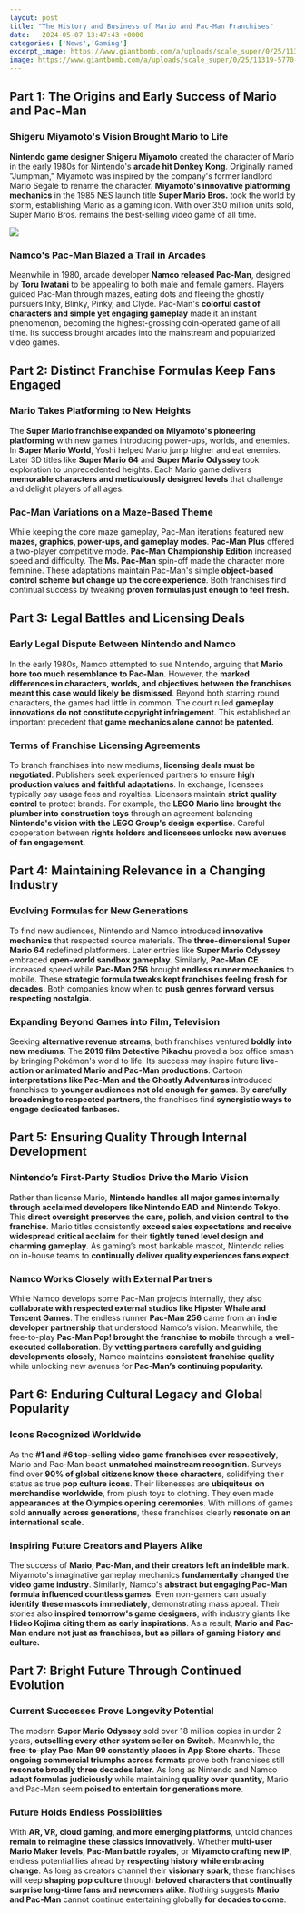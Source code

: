 ```yaml
---
layout: post
title: "The History and Business of Mario and Pac-Man Franchises"
date:   2024-05-07 13:47:43 +0000
categories: ['News','Gaming']
excerpt_image: https://www.giantbomb.com/a/uploads/scale_super/0/25/11319-5770-PAC-MAN.jpg
image: https://www.giantbomb.com/a/uploads/scale_super/0/25/11319-5770-PAC-MAN.jpg
---
```


## Part 1: The Origins and Early Success of Mario and Pac-Man
### Shigeru Miyamoto's Vision Brought Mario to Life
**Nintendo game designer Shigeru Miyamoto** created the character of Mario in the early 1980s for Nintendo's **arcade hit Donkey Kong**. Originally named "Jumpman," Miyamoto was inspired by the company's former landlord Mario Segale to rename the character. **Miyamoto's innovative platforming mechanics** in the 1985 NES launch title **Super Mario Bros.** took the world by storm, establishing Mario as a gaming icon. With over 350 million units sold, Super Mario Bros. remains the best-selling video game of all time. 

![](https://preview.redd.it/8b4302gug8m31.jpg?auto=webp&amp;s=f81c8b3c33db2a5ba06499ec1d94e172524f6e8d)
### Namco's Pac-Man Blazed a Trail in Arcades
Meanwhile in 1980, arcade developer **Namco released Pac-Man**, designed by **Toru Iwatani** to be appealing to both male and female gamers. Players guided Pac-Man through mazes, eating dots and fleeing the ghostly pursuers Inky, Blinky, Pinky, and Clyde. Pac-Man's **colorful cast of characters and simple yet engaging gameplay** made it an instant phenomenon, becoming the highest-grossing coin-operated game of all time. Its success brought arcades into the mainstream and popularized video games.
## Part 2: Distinct Franchise Formulas Keep Fans Engaged
### Mario Takes Platforming to New Heights 
The **Super Mario franchise expanded on Miyamoto's pioneering platforming** with new games introducing power-ups, worlds, and enemies. In **Super Mario World**, Yoshi helped Mario jump higher and eat enemies. Later 3D titles like **Super Mario 64** and **Super Mario Odyssey** took exploration to unprecedented heights. Each Mario game delivers **memorable characters and meticulously designed levels** that challenge and delight players of all ages.
### Pac-Man Variations on a Maze-Based Theme
While keeping the core maze gameplay, Pac-Man iterations featured new **mazes, graphics, power-ups, and gameplay modes**.  **Pac-Man Plus** offered a two-player competitive mode. **Pac-Man Championship Edition** increased speed and difficulty. The **Ms. Pac-Man** spin-off made the character more feminine. These adaptations maintain Pac-Man's simple **object-based control scheme but change up the core experience**. Both franchises find continual success by tweaking **proven formulas just enough to feel fresh.**
## Part 3: Legal Battles and Licensing Deals 
### Early Legal Dispute Between Nintendo and Namco
In the early 1980s, Namco attempted to sue Nintendo, arguing that **Mario bore too much resemblance to Pac-Man**. However, the **marked differences in characters, worlds, and objectives between the franchises meant this case would likely be dismissed**. Beyond both starring round characters, the games had little in common. The court ruled **gameplay innovations do not constitute copyright infringement**. This established an important precedent that **game mechanics alone cannot be patented.**
### Terms of Franchise Licensing Agreements  
To branch franchises into new mediums, **licensing deals must be negotiated**. Publishers seek experienced partners to ensure **high production values and faithful adaptations**. In exchange, licensees typically pay usage fees and royalties. Licensors maintain **strict quality control** to protect brands. For example, the **LEGO Mario line brought the plumber into construction toys** through an agreement balancing **Nintendo's vision with the LEGO Group's design expertise**. Careful cooperation between **rights holders and licensees unlocks new avenues of fan engagement.**
## Part 4: Maintaining Relevance in a Changing Industry
### Evolving Formulas for New Generations
To find new audiences, Nintendo and Namco introduced **innovative mechanics** that respected source materials. The **three-dimensional Super Mario 64** redefined platformers. Later entries like **Super Mario Odyssey** embraced **open-world sandbox gameplay**. Similarly, **Pac-Man CE** increased speed while **Pac-Man 256** brought **endless runner mechanics** to mobile. These **strategic formula tweaks kept franchises feeling fresh for decades.** Both companies know when to **push genres forward versus respecting nostalgia.**
### Expanding Beyond Games into Film, Television  
Seeking **alternative revenue streams**, both franchises ventured **boldly into new mediums**. The **2019 film Detective Pikachu** proved a box office smash by bringing Pokémon's world to life. Its success may inspire future **live-action or animated Mario and Pac-Man productions**. Cartoon **interpretations like Pac-Man and the Ghostly Adventures** introduced franchises to **younger audiences not old enough for games**. By **carefully broadening to respected partners**, the franchises find **synergistic ways to engage dedicated fanbases.**
## Part 5: Ensuring Quality Through Internal Development 
### Nintendo’s First-Party Studios Drive the Mario Vision
Rather than license Mario, **Nintendo handles all major games internally through acclaimed developers like Nintendo EAD and Nintendo Tokyo**. This **direct oversight preserves the care, polish, and vision central to the franchise**. Mario titles consistently **exceed sales expectations and receive widespread critical acclaim** for their **tightly tuned level design and charming gameplay**. As gaming’s most bankable mascot, Nintendo relies on in-house teams to **continually deliver quality experiences fans expect.**
### Namco Works Closely with External Partners
While Namco develops some Pac-Man projects internally, they also **collaborate with respected external studios like Hipster Whale and Tencent Games**. The endless runner **Pac-Man 256** came from an **indie developer partnership** that understood Namco’s vision. Meanwhile, the free-to-play **Pac-Man Pop! brought the franchise to mobile** through a **well-executed collaboration**. By **vetting partners carefully and guiding developments closely**, Namco maintains **consistent franchise quality** while unlocking new avenues for **Pac-Man’s continuing popularity.**
## Part 6: Enduring Cultural Legacy and Global Popularity 
### Icons Recognized Worldwide
As the **#1 and #6 top-selling video game franchises ever respectively**, Mario and Pac-Man boast **unmatched mainstream recognition**. Surveys find over **90% of global citizens know these characters**, solidifying their status as true **pop culture icons**. Their likenesses are **ubiquitous on merchandise worldwide**, from plush toys to clothing. They even made **appearances at the Olympics opening ceremonies**. With millions of games sold **annually across generations**, these franchises clearly **resonate on an international scale.**
### Inspiring Future Creators and Players Alike  
The success of **Mario, Pac-Man, and their creators left an indelible mark**. Miyamoto's imaginative gameplay mechanics **fundamentally changed the video game industry**. Similarly, Namco's **abstract but engaging Pac-Man formula influenced countless games**. Even non-gamers can usually **identify these mascots immediately**, demonstrating mass appeal. Their stories also **inspired tomorrow's game designers**, with industry giants like **Hideo Kojima citing them as early inspirations**. As a result, **Mario and Pac-Man endure not just as franchises, but as pillars of gaming history and culture.**
## Part 7: Bright Future Through Continued Evolution
### Current Successes Prove Longevity Potential
The modern **Super Mario Odyssey** sold over 18 million copies in under 2 years, **outselling every other system seller on Switch**. Meanwhile, the **free-to-play Pac-Man 99 constantly places in App Store charts**. These **ongoing commercial triumphs across formats** prove both franchises still **resonate broadly three decades later**. As long as Nintendo and Namco **adapt formulas judiciously** while maintaining **quality over quantity**, Mario and Pac-Man seem **poised to entertain for generations more.** 
### Future Holds Endless Possibilities
With **AR, VR, cloud gaming, and more emerging platforms**, untold chances **remain to reimagine these classics innovatively**. Whether **multi-user Mario Maker levels, Pac-Man battle royales**, or **Miyamoto crafting new IP**, endless potential lies ahead by **respecting history while embracing change**. As long as creators channel their **visionary spark**, these franchises will keep **shaping pop culture** through **beloved characters that continually surprise long-time fans and newcomers alike**. Nothing suggests **Mario and Pac-Man** cannot continue entertaining globally **for decades to come**.